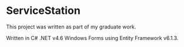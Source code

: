 # ServiceStation

This project was written as part of my graduate work.

Written in C# .NET v4.6 Windows Forms using Entity Framework v6.1.3.
